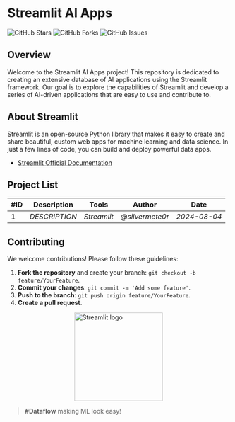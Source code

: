 # Streamlit AI Apps

![GitHub Stars](https://img.shields.io/github/stars/Dataflow-kz/streamlit-ai-apps)
![GitHub Forks](https://img.shields.io/github/forks/Dataflow-kz/streamlit-ai-apps)
![GitHub Issues](https://img.shields.io/github/issues/Dataflow-kz/streamlit-ai-apps)

## Overview

Welcome to the Streamlit AI Apps project! This repository is dedicated to creating an extensive database of AI applications using the Streamlit framework. Our goal is to explore the capabilities of Streamlit and develop a series of AI-driven applications that are easy to use and contribute to.

## About Streamlit

Streamlit is an open-source Python library that makes it easy to create and share beautiful, custom web apps for machine learning and data science. In just a few lines of code, you can build and deploy powerful data apps.

- [Streamlit Official Documentation](https://docs.streamlit.io/)

## Project List

| #ID | Description                       | Tools   | Author      | Date       |
|-----|-----------------------------------|---------|-------------|------------|
| 1 |   *DESCRIPTION*   | *Streamlit* | *@silvermete0r*   | *2024-08-04* |

## Contributing

We welcome contributions! Please follow these guidelines:

1. **Fork the repository** and create your branch: `git checkout -b feature/YourFeature`.
2. **Commit your changes**: `git commit -m 'Add some feature'`.
3. **Push to the branch**: `git push origin feature/YourFeature`.
4. **Create a pull request**.

<img src="https://streamlit.io/images/brand/streamlit-logo-secondary-colormark-darktext.svg" width="200" style="margin: 0 auto; display: block;" alt="Streamlit logo">

> **\#Dataflow** making ML look easy!